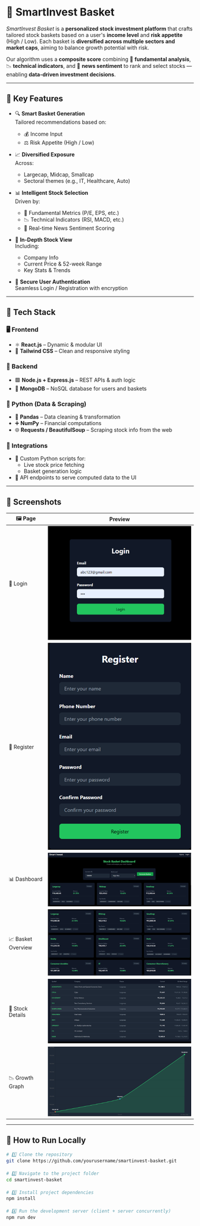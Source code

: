 # 💼 SmartInvest Basket

*SmartInvest Basket* is a **personalized stock investment platform** that crafts tailored stock baskets based on a user's **income level** and **risk appetite** (High / Low). Each basket is **diversified across multiple sectors and market caps**, aiming to balance growth potential with risk.

Our algorithm uses a **composite score** combining 📘 **fundamental analysis**, 📉 **technical indicators**, and 📰 **news sentiment** to rank and select stocks — enabling **data-driven investment decisions**.

---

## 🧠 Key Features

- 🔍 **Smart Basket Generation**  
  Tailored recommendations based on:
  - 💰 Income Input
  - ⚖️ Risk Appetite (High / Low)

- 📈 **Diversified Exposure**  
  Across:
  - Largecap, Midcap, Smallcap
  - Sectoral themes (e.g., IT, Healthcare, Auto)

- 📊 **Intelligent Stock Selection**  
  Driven by:
  - 📘 Fundamental Metrics (P/E, EPS, etc.)
  - 📉 Technical Indicators (RSI, MACD, etc.)
  - 📰 Real-time News Sentiment Scoring

- 📂 **In-Depth Stock View**  
  Including:
  - Company Info
  - Current Price & 52-week Range
  - Key Stats & Trends

- 🔐 **Secure User Authentication**  
  Seamless Login / Registration with encryption

---

## 🚀 Tech Stack

### 🖥️ Frontend
- ⚛️ **React.js** – Dynamic & modular UI
- 🎨 **Tailwind CSS** – Clean and responsive styling

### 🧠 Backend
- 🟩 **Node.js + Express.js** – REST APIs & auth logic
- 🍃 **MongoDB** – NoSQL database for users and baskets

### 🐍 Python (Data & Scraping)
- 🧮 **Pandas** – Data cleaning & transformation
- ➕ **NumPy** – Financial computations
- 🌐 **Requests / BeautifulSoup** – Scraping stock info from the web

### 🔌 Integrations
- 🧠 Custom Python scripts for:
  - Live stock price fetching
  - Basket generation logic
- 🔄 API endpoints to serve computed data to the UI

---

## 📸 Screenshots

| 🖼️ Page | Preview |
|--------|---------|
| 🔐 Login | ![Login](./screenshots/Screenshot%202025-04-08%20130854.png) |
| 📝 Register | ![Register](./screenshots/Screenshot%202025-04-08%20132246.png) |
| 📊 Dashboard | ![Dashboard](./screenshots/Screenshot%202025-04-08%20130943.png) |
| 📈 Basket Overview | ![Basket](./screenshots/Screenshot%202025-04-08%20130955.png) |
| 🧾 Stock Details | ![Details](./screenshots/Screenshot%202025-04-08%20131016.png) |
| 📉 Growth Graph | ![Graph](./screenshots/Screenshot%202025-04-08%20132900.png) |

---

## 🧪 How to Run Locally

```bash
# 1️⃣ Clone the repository
git clone https://github.com/yourusername/smartinvest-basket.git

# 2️⃣ Navigate to the project folder
cd smartinvest-basket

# 3️⃣ Install project dependencies
npm install

# 4️⃣ Run the development server (client + server concurrently)
npm run dev
